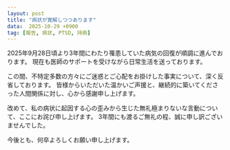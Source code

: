 ```yaml
---
layout: post
title: "病状が寛解しつつあります"
data:  2025-10-29 +0900
tag: [報告, 病状, PTSD, 持病]
---
```


2025年9月28日頃より3年間にわたり罹患していた病気の回復が順調に進んでおります。
現在も医師のサポートを受けながら日常生活を送っております。

この間、不特定多数の方々にご迷惑とご心配をお掛けした事実について、深く反省しております。
皆様からいただいた温かいご声援と、継続的に築いてくださった人間関係に対し、心から感謝申し上げます。

改めて、私の病状に起因する心の歪みから生じた無礼極まりないな言動について、ここにお詫び申し上げます。
3年間にも渡るご無礼の程、誠に申し訳ございませんでした。

今後とも、何卒よろしくお願い申し上げます。
